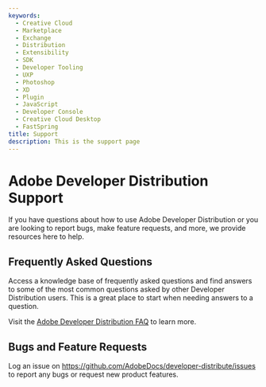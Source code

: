 ```yaml
---
keywords:
  - Creative Cloud
  - Marketplace
  - Exchange
  - Distribution
  - Extensibility
  - SDK
  - Developer Tooling
  - UXP
  - Photoshop
  - XD
  - Plugin
  - JavaScript
  - Developer Console
  - Creative Cloud Desktop
  - FastSpring
title: Support
description: This is the support page
---
```


<Hero slots="heading, text" background="rgb(141, 52, 78)" />

# Adobe Developer Distribution Support

If you have questions about how to use Adobe Developer Distribution or you are looking to report bugs, make feature requests, and more, we provide resources here to help.

## Frequently Asked Questions

Access a knowledge base of frequently asked questions and find answers to some of the most common questions asked by other Developer Distribution users. This is a great place to start when needing answers to a question.

Visit the [Adobe Developer Distribution FAQ](../guides/faq.md) to learn more.

<!-- ## Developer Forums -->

<!--
To start a discussion or ask questions please visit our [Developer Distribution Forums](https://www.adobe.com/go/devs_console_exl) on Adobe Experience League.

On the forums you will find official Adobe developers and knowledgeable community members who are ready and available to help you find the information you need. -->

## Bugs and Feature Requests

Log an issue on <https://github.com/AdobeDocs/developer-distribute/issues> to report any bugs or request new product features.
